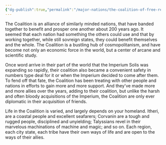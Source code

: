 ```yaml
---
{"dg-publish":true,"permalink":"/major-nations/the-coalition-of-free-realms/the-coalition-of-free-realms/"}
---
```



The Coalition is an alliance of similarly minded nations, that have banded together to benefit and prosper one another about 200 years ago. It seemed that each nation had something the others could use and that by working together, while still sovreign states, they could benefit themselves and the whole. The Coalition is a bustling hub of cosmopolitanism, and have become not only an economic force in the world, but a center of arcane and scientific study. 

Once word arrive in their part of the world that the Imperium Solis was expanding so rapidly, their coalition also became a convenient safety in numbers type deal for it or when the Imperium decided to come after them. To fend off that fate, the Coalition has been treating with other people and nations in efforts to gain more and more support. And they've made more and more allies over the years, adding to their coalition, but unlike the harsh and often bloody acquisitions of the Imperium, the Coalition are only ever diplomatic in their acquisition of friends. 

Life in the Coalition is varied, and largely depends on your homeland. Itheri, are a coastal people and excellent seafarers; Corvanin are a tough and rugged people, disciplined and unyielding; Talyssians revel in their marvelous machinations of machine and magic; and so on. Each region, each city state, each tribe have their own ways of life and are open to the ways of their allies. 